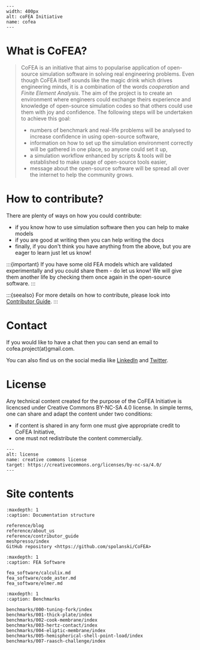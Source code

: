 ```{figure} ./_static/cofea-logo.png
---
width: 400px
alt: coFEA Initiative
name: cofea
---
```

# What is CoFEA?

> CoFEA is an initiative that aims to popularise application of open-source simulation software in solving real engineering problems. Even though CoFEA itself sounds like the magic drink which drives engineering minds, it is a combination of the words *cooperation* and *Finite Element Analysis*. The aim of the project is to create an environment where engineers could exchange theirs experience and knowledge of open-source simulation codes so that others could use them with joy and confidence. The following steps will be undertaken to achieve this goal:
> * numbers of benchmark and real-life problems will be analysed to increase confidence in using open-source software,
> * information on how to set up the simulation environment correctly will be gathered in one place, so anyone could set it up,
> * a simulation workflow enhanced by scripts & tools will be established to make usage of open-source tools easier,
> * message about the open-source software will be spread all over the internet to help the community grows.

# How to contribute?

There are plenty of ways on how you could contribute:

* if you know how to use simulation software then you can help to make models
* if you are good at writing then you can help writing the docs
* finally, if you don't think you have anything from the above, but you are eager to learn just let us know!


:::{important}
If you have some old FEA models which are validated experimentally and you could share them - do let us know! We will give them another life by checking them once again in the open-source software.
:::

:::{seealso}
For more details on how to contribute, please look into [Contributor Guide](reference/contributor_guide).
:::

# Contact
If you would like to have a chat then you can send an email to cofea.project(at)gmail.com.

You can also find us on the social media like [LinkedIn](https://www.linkedin.com/company/cofea-initiative) and [Twitter](https://twitter.com/_CoFEA_).

# License
Any technical content created for the purpose of the CoFEA Initiative is licencsed under Creative Commons BY-NC-SA 4.0 license. In simple terms, one can share and adapt the content under two conditions:
- if content is shared in any form one must give appropriate credit to CoFEA Initiative,
- one must not redistribute the content commercially.

```{figure} https://licensebuttons.net/l/by-nc-sa/4.0/88x31.png
---
alt: license
name: creative commons license
target: https://creativecommons.org/licenses/by-nc-sa/4.0/
---
```

# Site contents

```{toctree}
:maxdepth: 1
:caption: Documentation structure

reference/blog
reference/about_us
reference/contributor_guide
meshpresso/index
GitHub repository <https://github.com/spolanski/CoFEA>

```

```{toctree}
:maxdepth: 1
:caption: FEA Software

fea_software/calculix.md
fea_software/code_aster.md
fea_software/elmer.md
```

```{toctree}
:maxdepth: 1
:caption: Benchmarks

benchmarks/000-tuning-fork/index
benchmarks/001-thick-plate/index
benchmarks/002-cook-membrane/index
benchmarks/003-hertz-contact/index
benchmarks/004-eliptic-membrane/index
benchmarks/005-hemispherical-shell-point-load/index
benchmarks/007-raasch-challenge/index
```
